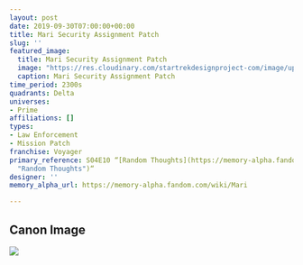 ```yaml
---
layout: post
date: 2019-09-30T07:00:00+00:00
title: Mari Security Assignment Patch
slug: ''
featured_image:
  title: Mari Security Assignment Patch
  image: "https://res.cloudinary.com/startrekdesignproject-com/image/upload/v1569880102/MariSecurityAssignmentPatch.png"
  caption: Mari Security Assignment Patch
time_period: 2300s
quadrants: Delta
universes:
- Prime
affiliations: []
types:
- Law Enforcement
- Mission Patch
franchise: Voyager
primary_reference: S04E10 “[Random Thoughts](https://memory-alpha.fandom.com/wiki/Random_Thoughts
  "Random Thoughts")“
designer: ''
memory_alpha_url: https://memory-alpha.fandom.com/wiki/Mari

---
```

## Canon Image

![](https://res.cloudinary.com/startrekdesignproject-com/image/upload/v1569880102/MariSecurityAssignmentPatch1.jpg)